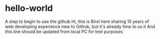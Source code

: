 # hello-world
A step to begin to use the github
Hi, this is Birol here sharing 15 years of web developing experience
new to Github, but it's already time to us it
And this line should be updated from local PC for test purposes